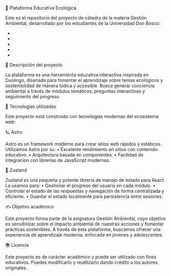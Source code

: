 🌱 Plataforma Educativa Ecológica

Este es el repositorio del proyecto de cátedra de la materia Gestión Ambiental, desarrollado por los estudiantes de la Universidad Don Bosco:

-
-
-
-
-

🧠 Descripción del proyecto

La plataforma es una herramienta educativa interactiva inspirada en Duolingo, diseñada para fomentar el aprendizaje sobre temas ecológicos y sostenibilidad de manera lúdica y accesible. Busca generar conciencia ambiental a través de módulos temáticos, preguntas interactivas y seguimiento del progreso.

🚀 Tecnologías utilizadas

Este proyecto está construido con tecnologías modernas del ecosistema web:

🪐 Astro

Astro es un framework moderno para crear sitios web rápidos y estáticos. Utilizamos Astro por su:
•	Excelente rendimiento en sitios con contenido educativo.
•	Arquitectura basada en componentes.
•	Facilidad de integración con librerías de JavaScript modernas.

🧠 Zustand

Zustand es una pequeña y potente librería de manejo de estado para React. La usamos para:
•	Gestionar el progreso del usuario en cada módulo.
•	Controlar el estado de las respuestas y navegación de forma centralizada y eficiente.
•	Guardar el estado localmente para persistencia entre sesiones.

✍️ Objetivo académico

Este proyecto forma parte de la asignatura Gestión Ambiental, cuyo objetivo es sensibilizar sobre el impacto ambiental de nuestras acciones y fomentar prácticas sostenibles. A través de esta plataforma, buscamos ofrecer una experiencia de aprendizaje moderna, enfocada en jóvenes y adolescentes.

📚 Licencia

Este proyecto es de carácter académico y puede ser utilizado con fines educativos. Puedes modificarlo y reutilizarlo dando crédito a los autores originales.
